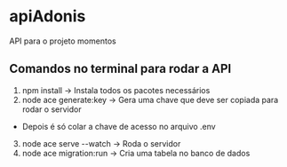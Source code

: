 # apiAdonis
API para o projeto momentos

## Comandos no terminal para rodar a API
1. npm install → Instala todos os pacotes necessários
2. node ace generate:key → Gera uma chave que deve ser copiada para rodar o servidor
  * Depois é só colar a chave de acesso no arquivo .env
3. node ace serve --watch → Roda o servidor
4. node ace migration:run → Cria uma tabela no banco de dados
